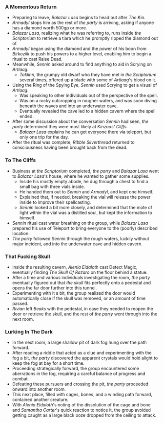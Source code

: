 ### A Momentous Return

* Preparing to leave, *Balazar Lasa* begins to head out after *The Kin*.
* *Armadyl* stops him as the rest of *the party* is arriving, asking if anyone has a diamond worth 500gp or more.
* *Balazar Lasa*, realizing what he was referring to, runs inside *the Scriptorium* to retrieve a tiara which he promptly ripped the diamond out of.
* *Armadyl* began using the diamond and the power of his boon from *Birkoziik* to push his powers to a higher level, enabling him to begin a ritual to cast Raise Dead.
* Meanwhile, *Sennin* asked around to find anything to aid in Scrying on *Artlaag*.
  * *Taklinn*, the grumpy old dwarf who they have met in *the Scriptorium* several times, offered up a blade with some of *Artlaag*'s blood on it.
* Using the Ring of the Spying Eye, *Sennin* used Scrying to get a visual of *Artlaag*.
  * Was speaking to other individuals out of the perspective of the spell.
  * Was on a rocky outcropping in rougher waters, and was soon diving beneath the waves and into an underwater cave.
  * Eventually revealed the cave led to a hidden cavern where the spell ended.
* After some discussion about the conversation *Sennin* had seen, *the party* determined they were most likely at *Kinzaas' Cliffs*.
  * *Balazar Lasa* explains he can get everyone there via teleport, but only one trip for the day.
* After the ritual was complete, *Ribble Silverthread* returned to consciousness having been brought back from the dead.

### To The Cliffs

* Business at *the Scriptorium* completed, *the party* and *Balazar Lasa* went to *Balazar Lasa*'s house, where he wanted to gather some supplies.
  * Inside his mostly empty abode, he dug through a chest to find a small bag with three vials inside.
  * He handed them out to *Sennin* and *Armadyl*, and kept one himself.
  * Explained that, if needed, breaking the vial will release the power inside to improve their spellcasting.
  * *Sennin* looked a bit more closely, and determined that the mote of light within the vial was a distilled soul, but kept the information to himself.
* *Sennin* ritual cast water breathing on the group, while *Balazar Lasa* prepared his use of Teleport to bring everyone to the (poorly) described location.
* *The party* followed *Sennin* through the rough waters, luckily without major incident, and into the underwater cave and hidden cavern.

### That Fucking Skull

* Inside the resulting cavern, *Alenia Eldaloth* cast Detect Magic, eventually finding *The Skull Of Razaro* on the floor behind a statue.
* After a time and various individuals investigating the room, *the party* eventually figured out that *the skull* fits perfectly onto a pedestal and opens the far door further into this tunnel.
* Experimenting with it a bit, the group realized the door would automatically close if the skull was removed, or an amount of time passed.
* *Rivian* left *Beaks* with the pedestal, in case they needed to reopen the door or retrieve the skull, and the rest of *the party* went through into the next room.

### Lurking In The Dark

* In the next room, a large shallow pit of dark fog hung over the path forward.
* After reading a riddle that acted as a clue and experimenting with the fog a bit, *the party* discovered the apparent crystals would hold alight to keep the fog at bay for a short time.
* Proceeding strategically forward, the group encountered some aberrations in the fog, requiring a careful balance of progress and combat.
* Defeating these pursuers and crossing the pit, *the party* proceeded onward into another room.
* This next place, filled with cages, bones, and a winding path forward, contained another creature.
* With *Alenia Eldaloth*'s noting of the dissolution of the cage and bone and *Samantha Carter*'s quick reaction to notice it, the group avoided getting caught as a large black ooze dropped from the ceiling to attack.
